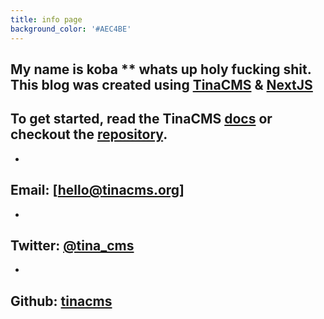```yaml
---
title: info page
background_color: '#AEC4BE'
---
```

## My name is koba ** whats up holy fucking shit. This blog was created using [TinaCMS](https://tinacms.org) & [NextJS](https://nextjs.org/)

## To get started, read the TinaCMS [docs](https://tinacms.org/docs) or checkout the [repository](https://github.com/kendallstrautman/brevifolia-next-tinacms).

* 

## Email: \[hello@tinacms.org\]

* 

## Twitter: [@tina_cms](https://twitter.com/tina_cms)

* 

## Github: [tinacms](https://github.com/tinacms/tinacms)